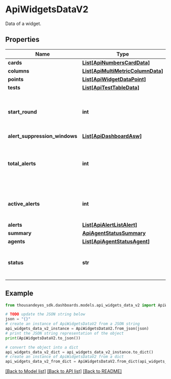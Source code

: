 # ApiWidgetsDataV2

Data of a widget.

## Properties

Name | Type | Description | Notes
------------ | ------------- | ------------- | -------------
**cards** | [**List[ApiNumbersCardData]**](ApiNumbersCardData.md) |  | [optional] 
**columns** | [**List[ApiMultiMetricColumnData]**](ApiMultiMetricColumnData.md) |  | [optional] 
**points** | [**List[ApiWidgetDataPoint]**](ApiWidgetDataPoint.md) |  | [optional] 
**tests** | [**List[ApiTestTableData]**](ApiTestTableData.md) |  | [optional] 
**start_round** | **int** | Epoch time (seconds) indicating the start time of the round. | [optional] 
**alert_suppression_windows** | [**List[ApiDashboardAsw]**](ApiDashboardAsw.md) |  | [optional] 
**total_alerts** | **int** | Total number of active alerts within configured timespan. | [optional] 
**active_alerts** | **int** | Total number of currently active alerts. | [optional] 
**alerts** | [**List[ApiAlertListAlert]**](ApiAlertListAlert.md) |  | [optional] 
**summary** | [**ApiAgentStatusSummary**](ApiAgentStatusSummary.md) |  | [optional] 
**agents** | [**List[ApiAgentStatusAgent]**](ApiAgentStatusAgent.md) |  | [optional] 
**status** | **str** | Message for not fully configured card or no data. | [optional] 

## Example

```python
from thousandeyes_sdk.dashboards.models.api_widgets_data_v2 import ApiWidgetsDataV2

# TODO update the JSON string below
json = "{}"
# create an instance of ApiWidgetsDataV2 from a JSON string
api_widgets_data_v2_instance = ApiWidgetsDataV2.from_json(json)
# print the JSON string representation of the object
print(ApiWidgetsDataV2.to_json())

# convert the object into a dict
api_widgets_data_v2_dict = api_widgets_data_v2_instance.to_dict()
# create an instance of ApiWidgetsDataV2 from a dict
api_widgets_data_v2_from_dict = ApiWidgetsDataV2.from_dict(api_widgets_data_v2_dict)
```
[[Back to Model list]](../README.md#documentation-for-models) [[Back to API list]](../README.md#documentation-for-api-endpoints) [[Back to README]](../README.md)


